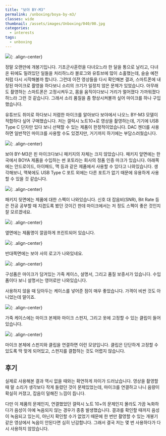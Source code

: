 ```yaml
---
title: "보야 BY-M3"
permalink: /unboxing/boya-by-m3/
classes: wide
thumbnail: /assets/images/Unboxing/040/00.jpg
categories:
  - interests
tags:
  - unboxing
---
```


![](/assets/images/Unboxing/040/00.jpg){: .align-center}

정말 오랜만에 개봉기입니다. 기초군사훈련을 다녀오느라 한 달을 통으로 날리고, 다녀온 뒤에도 밀려있던 일들을 처리하느라 블로그와 유튜브에 많이 소홀했는데, 슬슬 예전처럼 다시 시작해볼까 합니다. 그런데 이전 영상들을 다시 확인해본 결과, 스마트폰에 내장된 마이크로 촬영을 하다보니 소리의 크기가 일정치 않은 문제가 있었습니다. 아무래도 촬영하는 스마트폰은 고정시켜두고, 몸을 움직이다보니 거리가 멀어졌다 가까워졌다 하느라 그런 것 같습니다. 그래서 소리 품질을 좀 향상시켜볼까 싶어 마이크를 하나 구입했습니다.

유튜브도 취미로 하다보니 저렴한 마이크를 알아보다 보야에서 나오느 BY-M3 모델이 적합하다 싶어 구매했습니다. 저는 갤럭시 노트10+로 영상을 촬영하는데, 기기에 USB Type C 단자만 있다 보니 선택할 수 있는 제품이 한정적이었습니다. DAC 젠더를 사용하면 일반적인 마이크를 사용할 수도 있겠지만, 거기까지 하기에는 부담스러웠습니다.

![](/assets/images/Unboxing/040/01.jpg){: .align-center}

보야 BY-M3은 핀 마이크다보니 패키지의 자체는 크지 않았습니다. 패키지 앞면에는 한국에서 BOYA 제품을 수입하는 썬 포토라는 회사의 정품 인증 마크가 있습니다. 아래쪽에는 안드로이드, 아이패드, 맥 등과 같은 제품에서 사용할 수 있다고 나와있습니다. 생각해보니, 맥북에도 USB Type C 포트 외에는 다른 포트가 없기 때문에 유용하게 사용할 수 있을 것 같습니다.

![](/assets/images/Unboxing/040/02.jpg){: .align-center}

패키지 뒷면에는 제품에 대한 스펙이 나와있습니다. 신호 대 잡음비(SNR), Bit Rate 등은 전공 공부할 때 지겹도록 봤던 것이긴 한데 마이크에서는 저 정도 스펙이 좋은 것인지 잘 모르겠네요.

![](/assets/images/Unboxing/040/03.jpg){: .align-center}

옆면에는 제품명이 깔끔하게 프린트되어 있습니다.

![](/assets/images/Unboxing/040/04.jpg){: .align-center}

반대쪽면에는 보야 사의 로고가 나와있네요.

![](/assets/images/Unboxing/040/05.jpg){: .align-center}

구성품은 마이크가 담겨있는 가죽 케이스, 설명서, 그리고 품질 보증서가 있습니다. 수입품이다 보니 설명서는 영어로만 나와있습니다.

사용하지 않을 때 담아두는 케이스를 넣어준 점이 매우 좋았습니다. 가격이 비싼 것도 아니었는데 말이죠.

![](/assets/images/Unboxing/040/06.jpg){: .align-center}

가죽 케이스에는 마이크 본체와 마이크 스펀지, 그리고 옷에 고정할 수 있는 클립이 들어있습니다.

![](/assets/images/Unboxing/040/07.jpg){: .align-center}

마이크 본체에 스펀지와 클립을 연결하면 이런 모양입니다. 클립은 단단하게 고정할 수 있도록 딱 맞게 되어있고, 스펀지를 결합하는 것도 어렵지 않습니다.

## 후기

실제로 사용해본 결과 역시 없을 때와는 확연하게 차이가 드러났습니다. 영상을 촬영할 때 말 소리가 생각보다 작게 들렸던 것이 문제있었는데, 마이크를 연결하고 나니 음량이 확실히 커졌고, 잡음이 덜해진 느낌이 듭니다.

다만 이 제품의 문제인지, 연결했었던 갤럭시 노트 10+의 문제인지 몰라도 가끔 녹화하다가 음성이 아예 녹음되지 않는 경우가 종종 발생했습니다. 결과를 확인할 때까지 음성이 녹음되고 있는지, 아닌지 확인할 수가 없었기 때문에 한 번만 촬영할 수 있는 개봉기 같은 영상에서 녹음이 안된다면 심히 난감합니다. 그래서 결국 저는 몇 번 사용하다가 다시 사용하지 않았습니다.